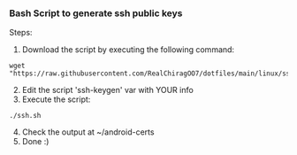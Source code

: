 ### Bash Script to generate ssh public keys

Steps:
1. Download the script by executing the following command:

```
wget "https://raw.githubusercontent.com/RealChiragOO7/dotfiles/main/linux/ssh/ssh.sh"
```

2. Edit the script 'ssh-keygen' var with YOUR info
3. Execute the script:

```
./ssh.sh
```

4. Check the output at ~/android-certs
5. Done :)
